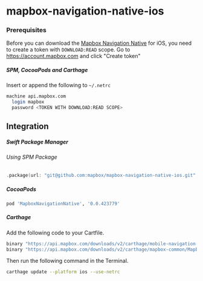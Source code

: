# mapbox-navigation-native-ios

### Prerequisites

Before you can download the [Mapbox Navigation Native](https://github.com/mapbox/mapbox-navigation-native) for iOS, you need to create a token with `DOWNLOAD:READ` scope.
Go to https://account.mapbox.com and click "Create token"

##### SPM, CocoaPods and Carthage
Insert or append the following to `~/.netrc`

```bash
machine api.mapbox.com
  login mapbox
  password <TOKEN WITH DOWNLOAD:READ SCOPE>
```

## Integration

##### Swift Package Manager

###### Using SPM Package

```swift
.package(url: "git@github.com:mapbox/mapbox-navigation-native-ios.git", from: "0.0.423779"),
```

##### CocoaPods

```ruby
pod 'MapboxNavigationNative', '0.0.423779'
```

##### Carthage

Add the following code to your Cartfile.

```bash
binary "https://api.mapbox.com/downloads/v2/carthage/mobile-navigation-native/MapboxNavigationNative.json" == 0.0.423779
binary "https://api.mapbox.com/downloads/v2/carthage/mapbox-common/MapboxCommon-ios.json" == 10.0.0-beta.12
```

Then run the following command in the Terminal.
```bash
carthage update --platform ios --use-netrc
```
